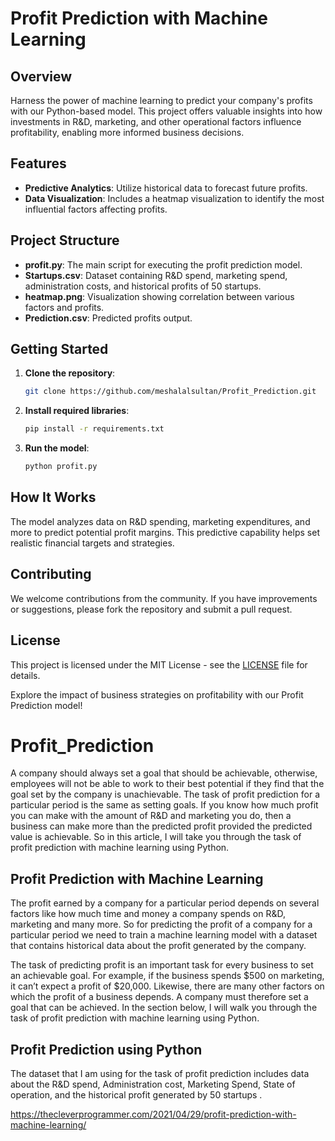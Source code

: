 # Profit Prediction with Machine Learning

## Overview
Harness the power of machine learning to predict your company's profits with our Python-based model. This project offers valuable insights into how investments in R&D, marketing, and other operational factors influence profitability, enabling more informed business decisions.

## Features
- **Predictive Analytics**: Utilize historical data to forecast future profits.
- **Data Visualization**: Includes a heatmap visualization to identify the most influential factors affecting profits.

## Project Structure
- **profit.py**: The main script for executing the profit prediction model.
- **Startups.csv**: Dataset containing R&D spend, marketing spend, administration costs, and historical profits of 50 startups.
- **heatmap.png**: Visualization showing correlation between various factors and profits.
- **Prediction.csv**: Predicted profits output.

## Getting Started
1. **Clone the repository**:
    ```bash
    git clone https://github.com/meshalalsultan/Profit_Prediction.git
    ```
2. **Install required libraries**:
    ```bash
    pip install -r requirements.txt
    ```
3. **Run the model**:
    ```bash
    python profit.py
    ```

## How It Works
The model analyzes data on R&D spending, marketing expenditures, and more to predict potential profit margins. This predictive capability helps set realistic financial targets and strategies.

## Contributing
We welcome contributions from the community. If you have improvements or suggestions, please fork the repository and submit a pull request.

## License
This project is licensed under the MIT License - see the [LICENSE](LICENSE) file for details.

Explore the impact of business strategies on profitability with our Profit Prediction model!


# Profit_Prediction

A company should always set a goal that should be achievable, otherwise, employees will not be able to work to their best potential if they find that the goal set by the company is unachievable. The task of profit prediction for a particular period is the same as setting goals. If you know how much profit you can make with the amount of R&D and marketing you do, then a business can make more than the predicted profit provided the predicted value is achievable. So in this article, I will take you through the task of profit prediction with machine learning using Python.

## Profit Prediction with Machine Learning

The profit earned by a company for a particular period depends on several factors like how much time and money a company spends on R&D, marketing and many more. So for predicting the profit of a company for a particular period we need to train a machine learning model with a dataset that contains historical data about the profit generated by the company.

The task of predicting profit is an important task for every business to set an achievable goal. For example, if the business spends $500 on marketing, it can’t expect a profit of $20,000. Likewise, there are many other factors on which the profit of a business depends. A company must therefore set a goal that can be achieved. In the section below, I will walk you through the task of profit prediction with machine learning using Python.

## Profit Prediction using Python

The dataset that I am using for the task of profit prediction includes data about the R&D spend, Administration cost, Marketing Spend, State of operation, and the historical profit generated by 50 startups .

https://thecleverprogrammer.com/2021/04/29/profit-prediction-with-machine-learning/
